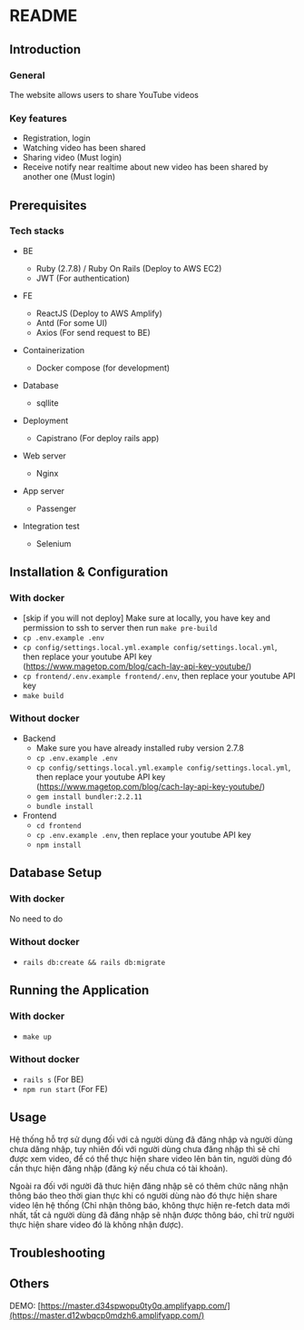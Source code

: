 # README

## Introduction
### General
  The website allows users to share YouTube videos
### Key features
  - Registration, login
  - Watching video has been shared
  - Sharing video (Must login)
  - Receive notify near realtime about new video has been shared by another one (Must login)

## Prerequisites
### Tech stacks
  - BE
    - Ruby (2.7.8) / Ruby On Rails (Deploy to AWS EC2)
    - JWT (For authentication)

  - FE
    - ReactJS (Deploy to AWS Amplify)
    - Antd (For some UI)
    - Axios (For send request to BE)

  - Containerization
    - Docker compose (for development)

  - Database
    - sqllite

  - Deployment
    - Capistrano (For deploy rails app)

  - Web server
    - Nginx

  - App server
    - Passenger

  - Integration test
    - Selenium

## Installation & Configuration
### With docker
  - [skip if you will not deploy] Make sure at locally, you have key and permission to ssh to server then run `make pre-build`
  - `cp .env.example .env`
  - `cp config/settings.local.yml.example config/settings.local.yml`, then replace your youtube API key (https://www.magetop.com/blog/cach-lay-api-key-youtube/)
  - `cp frontend/.env.example frontend/.env`, then replace your youtube API key
  - `make build`
### Without docker
  * Backend
    - Make sure you have already installed ruby version 2.7.8
    - `cp .env.example .env`
    - `cp config/settings.local.yml.example config/settings.local.yml`, then replace your youtube API key (https://www.magetop.com/blog/cach-lay-api-key-youtube/)
    - `gem install bundler:2.2.11`
    - `bundle install`
  * Frontend
    - `cd frontend`
    - `cp .env.example .env`, then replace your youtube API key
    - `npm install`

## Database Setup
### With docker
  No need to do
### Without docker
  - `rails db:create && rails db:migrate`

## Running the Application
### With docker
  - `make up`
### Without docker
  - `rails s` (For BE)
  - `npm run start` (For FE)

## Usage
  Hệ thống hỗ trợ sử dụng đối với cả người dùng đã đăng nhập và người dùng chưa dăng nhập, tuy nhiên đối với người dùng chưa đăng nhập thì sẽ chỉ được xem video, để có thể thực hiện share video lên bản tin, người dùng đó cần thực hiện đăng nhập (đăng ký nếu chưa có tài khoản).

  Ngoài ra đối với người đã thưc hiện đăng nhập sẽ có thêm chức năng nhận thông báo theo thời gian thực khi có người dùng nào đó thực hiện share video lên hệ thống (Chỉ nhận thông báo, không thực hiện re-fetch data mới nhất, tất cả người dùng đã đăng nhập sẽ nhận được thông báo, chỉ trừ người thực hiện share video đó là không nhận được).

## Troubleshooting

## Others
DEMO: [https://master.d34spwopu0ty0q.amplifyapp.com/](https://master.d12wbqcp0mdzh6.amplifyapp.com/)
